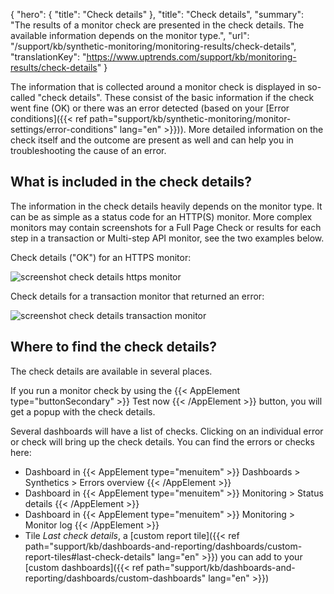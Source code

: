 {
  "hero": {
    "title": "Check details"
  },
  "title": "Check details",
  "summary": "The results of a monitor check are presented in the check details. The available information depends on the monitor type.",
  "url": "/support/kb/synthetic-monitoring/monitoring-results/check-details",
  "translationKey": "https://www.uptrends.com/support/kb/monitoring-results/check-details"
}

The information that is collected around a monitor check is displayed in so-called "check details". These consist of the basic information if the check went fine (OK) or there was an error detected (based on your [Error conditions]({{< ref path="support/kb/synthetic-monitoring/monitor-settings/error-conditions" lang="en" >}})). More detailed information on the check itself and the outcome are present as well and can help you in troubleshooting the cause of an error.

## What is included in the check details?

The information in the check details heavily depends on the monitor type. It can be as simple as a status code for an HTTP(S) monitor. More complex monitors may contain screenshots for a Full Page Check or results for each step in a transaction or Multi-step API monitor, see the two examples below.

Check details ("OK") for an HTTPS monitor:

![screenshot check details https monitor](/img/content/scr_check-details-https-monitor.min.png)

Check details for a transaction monitor that returned an error:

![screenshot check details transaction monitor](/img/content/scr_check-details-transaction-monitor-041024.min.png)

## Where to find the check details?

The check details are available in several places.

If you run a monitor check by using the {{< AppElement type="buttonSecondary" >}} Test now {{< /AppElement >}} button, you will get a popup with the check details.

Several dashboards will have a list of checks. Clicking on an individual error or check will bring up the check details. You can find the errors or checks here:

- Dashboard in {{< AppElement type="menuitem" >}} Dashboards > Synthetics > Errors overview {{< /AppElement >}} 
- Dashboard in {{< AppElement type="menuitem" >}} Monitoring > Status details {{< /AppElement >}} 
- Dashboard in {{< AppElement type="menuitem" >}} Monitoring > Monitor log {{< /AppElement >}} 
- Tile *Last check details*, a [custom report tile]({{< ref path="support/kb/dashboards-and-reporting/dashboards/custom-report-tiles#last-check-details" lang="en" >}}) you can add to your [custom dashboards]({{< ref path="support/kb/dashboards-and-reporting/dashboards/custom-dashboards" lang="en" >}})
